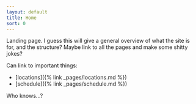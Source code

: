 ```yaml
---
layout: default
title: Home
sort: 0
---
```



Landing page. I guess this will give a general overview of what the site is for,
and the structure? Maybe link to all the pages and make some shitty jokes?

Can link to important things:

- [locations]({% link _pages/locations.md %})
- [schedule]({% link _pages/schedule.md %})

Who knows...?
